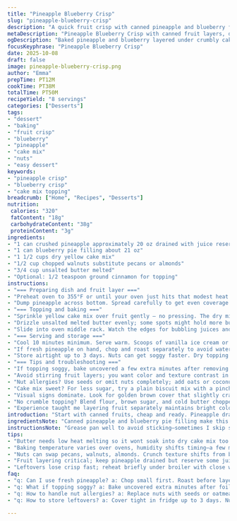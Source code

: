 ```yaml
---
title: "Pineapple Blueberry Crisp"
slug: "pineapple-blueberry-crisp"
description: "A quick fruit crisp with canned pineapple and blueberry filling, topped with a dry muffin mix and pecans, baked till golden and bubbling. Ideal for casual gatherings or a no-fuss dessert. Uses simple pantry staples and relies on butter for rich texture. Visual cues like bubbling filling and golden crust tell when it's done. Variations in fruit or nuts welcome. Adjust butter quantity for richer or lighter crisp. Easy to whip up without fresh fruit or special equipment."
metaDescription: "Pineapple Blueberry Crisp with canned fruit layers, dry cake mix topping, melted butter drizzle, nut crunch, baked till bubbling and golden brown crust forms."
ogDescription: "Baked pineapple and blueberry layered under crumbly cake mix topping, drizzled with butter, nutty crunch, cues by bubbling fruit and crackly golden crust."
focusKeyphrase: "Pineapple Blueberry Crisp"
date: 2025-10-08
draft: false
image: pineapple-blueberry-crisp.png
author: "Emma"
prepTime: PT12M
cookTime: PT38M
totalTime: PT50M
recipeYield: "8 servings"
categories: ["Desserts"]
tags:
- "dessert"
- "baking"
- "fruit crisp"
- "blueberry"
- "pineapple"
- "cake mix"
- "nuts"
- "easy dessert"
keywords:
- "pineapple crisp"
- "blueberry crisp"
- "cake mix topping"
breadcrumb: ["Home", "Recipes", "Desserts"]
nutrition: 
 calories: "320"
 fatContent: "18g"
 carbohydrateContent: "38g"
 proteinContent: "3g"
ingredients:
- "1 can crushed pineapple approximately 20 oz drained with juice reserved"
- "1 can blueberry pie filling about 21 oz"
- "1 1/2 cups dry yellow cake mix"
- "1/2 cup chopped walnuts substitute pecans or almonds"
- "3/4 cup unsalted butter melted"
- "Optional: 1/2 teaspoon ground cinnamon for topping"
instructions:
- "=== Preparing dish and fruit layer ==="
- "Preheat oven to 355°F or until your oven just hits that modest heat target. Grease a shallow 9X13 pan thoroughly with butter or spray. Drain pineapple but reserve about 1/4 cup juice to add moisture if needed later."
- "Dump pineapple across bottom. Spread carefully to get even coverage but don’t mash. Spoon blueberry filling straight over the pineapple, evenly layering for sweetness contrast. Don't mix; keep those layers distinct or you lose the textural contrast."
- "=== Topping and baking ==="
- "Sprinkle yellow cake mix over fruit gently — no pressing. The dry mix acts like a crumbly crust once baked. Toss cinnamon here if you want a subtle warmth. Scatter chopped walnuts evenly. Subbing pecans or almonds won’t shift texture but changes nuttiness—try what’s at hand."
- "Drizzle unsalted melted butter evenly; some spots might hold more butter, which leads to pockets of buttery crunch. Resist stirring or pressing the topping — the drizzle is your binder. If butter skims too quickly, warm gently again."
- "Slide into oven middle rack. Watch the edges for bubbling juices and a browning top. Usually around 37-40 mins. If top edges brown too fast but filling stays sloppy, cover loosely with foil and continue baking. Ovens vary—humidity and altitude shifted my timing repeatedly over the years; trust your eyes."
- "=== Serving and storage ==="
- "Cool 10 minutes minimum. Serve warm. Scoops of vanilla ice cream or a dollop of whipped cream live here well. Leftovers reheat fine but expect less crispness. Helpful to cover with foil in fridge."
- "If fresh pineapple on hand, chop and roast separately to avoid watery mess. Or drain canned too long. Mint leaf garnish freshens the sweet heaviness."
- "Store airtight up to 3 days. Nuts can get soggy faster. Dry topping should resist mush if you keep crisp tips in mind."
- "=== Tips and troubleshooting ==="
- "If topping soggy, bake uncovered a few extra minutes after removing foil. Butter melts too fast when not warmed enough; temper by microwaving with caution to avoid scorching."
- "Avoid stirring fruit layers; you want color and texture contrast in each bite."
- "Nut allergies? Use seeds or omit nuts completely; add oats or coconut flakes instead for crunch."
- "Cake mix sweet? For less sugar, try a plain biscuit mix with a pinch of sugar added."
- "Visual signs dominate. Look for golden brown cover that slightly cracks and bubbling fruit underneath before pulling."
- "No crumble topping? Blend flour, brown sugar, and cold butter chopped small; slap on as alternative."
- "Experience taught me layering fruit separately maintains bright color and flavor rather than a grey smush. Texture above flavor complexity here."
introduction: "Start with canned fruits, cheap and ready. Pineapple drained but juice held back. Blueberry filling laid thick, sweet against tangy. Dry cake mix sprinkled generous, almost like a base but crumbles in oven heat. Pecans replaced here with walnuts, sharper bite. Melted butter drizzled, pools glisten on top, promises crispness. Watch the bubbling juices peek around crust edges, golden brown signs flashing little cues. Not precise, so eyes and nose lead. I’ve burned the edges trying to trust time alone. So now look closely, listen for gentle sizzles, that little crackle when crumb starts to brown. Vanilla ice cream waits, soft scoop melts—contrast that warm fruit mess. I don’t fuss with fresh fruit much because canned flavors blend in a magic way no fresh can mimic in quick throws. Lunchbox to potluck, this sends spills of comfort and nostalgia."
ingredientsNote: "Canned pineapple and blueberry pie filling make this easy; drained pineapple avoids soggy base, but saving some juice means you can add moisture if topping seems too dry. Yellow cake mix tons simpler than making crumbs from scratch, and its sugar tones suit the tart-sweet filling well, but you can swap in biscuit mix for a less sweet topping. Walnuts sub pecans or almonds; different nuts change texture from buttery to crispier snap. Butter amount is crucial; melted but not hot prevents mixing with dry topping prematurely. Optional cinnamon or nutmeg adds warmth but not needed. Measure carefully; too much liquid drowns topping texture, too little makes it dry and crumbly. Play with textures confidently, cure sogginess with baking adjustments is usually enough. Nuts can be replaced with seeds or oatmeal when allergies dictate—won’t have same richness but still satisfying. The canned fruit base needs little prep but watch can quality and syrup levels, which can skew sweetness or moisture."
instructionsNote: "Grease pan well to avoid sticking—sometimes I skip spray for butter rub because it adds flavor and browning. Layering fruit separately matters, trust me from failed mixes. Don’t stir fruit fillings, delicate balance between tart and sweet blazes here. Sprinkle dry cake mix, but don’t pack; keep light for better crumble texture. Nuts scatter so you get crunch in every bite. Butter drizzle binds topping and encourages crisp browning if evenly distributed. Oven timing varies; watch bubbling fruit juices rise at edges, then look for crust turning golden with tiny cracks. If too dark too fast, tent foil, slow cooking saves topping from burning while fruit cooks through. Remove from oven when crust set but still hot, cool slightly before serving so juices thicken a touch. Leftovers reheat but lose crisp; re-crisp briefly under broiler if needed but watch it—nuts burn fast. Versatility means toss in oats or shredded coconut if no cake mix, adjust butter accordingly for moisture balance. Visual and tactile cues learned through trial are your best guide here."
tips:
- "Butter needs low heat melting so it wont soak into dry cake mix too fast. Warm puddles create crust pockets that crisp on edges. Don’t stir butter after drizzling. Uneven spots mean crunchy nibble bursts when baked. Cake mix topping stays crumbly if dry before butter hits; pack lightly for texture contrast; wet topping bakes gluey. Adjust butter amount a bit for fattiness preference."
- "Baking temperature varies over ovens, humidity shifts timing—a few minutes random additions or foiling the top if browning too soon. Watch bubbling fruit juices rise along pan edges as primary doneness clue. Small cracks over top means sugar caramelizing. Remove from oven when crust still hot but set; cool a short time so juices thicken just a little, prevents soggy bites."
- "Nuts can swap pecans, walnuts, almonds. Crunch texture shifts from buttery smooth (pecans) to crunchier snap (almonds). Toast nuts lightly pre-use to deepen flavor if raw tastes dull. Nut allergies? Oats or shredded coconut work well for crunch but lose butter richness. Cake mix can swap for plain biscuit mix to pull sugar back a touch; may need little more butter or moisture adjustment."
- "Fruit layering critical; keep pineapple drained but reserve some juice to add moisture if dry or crumble topping looks too thirsty. Avoid mixing fruit layers to preserve visual contrast and keep bites distinct. Fresh pineapple? Chop small and roast separately to keep water content down; else filling risk runs thin, topping soggy. Canned fruit quality impacts final moisture and sweetness greatly."
- "Leftovers lose crisp fast; reheat briefly under broiler with close watch to restore crunch. Covering crisps in fridge stalls sogginess but nuts soften over few days. If topping soggy after storage, rebake uncovered to firm a little. Butter quality affects flavor and melt rate, salted vs unsalted shifts taste and crust browning speed. Cinnamon or optional warming spices can be added to dry mix for subtle aroma changes."
faq:
- "q: Can I use fresh pineapple? a: Chop small first. Roast before layering else wetness kills crisp. Canned drained but some juice saved keeps moist balance. The water content can wreck texture if ignored. Fresh needs more prep but brighter tang; canned more predictable."
- "q: What if topping soggy? a: Bake uncovered extra minutes after foil or extended bake. Butter not warmed or fully melted causes poor binding; warm gently then drizzle. Too much liquid? Cut down juice reserved. Alternative dry crumb mix swaps help too. Crunch comes from dry, avoid mixing fruit layers in topping."
- "q: How to handle nut allergies? a: Replace nuts with seeds or oatmeal. Changes texture but holds bite. Raw or toasted seeds add variety; coconut flakes provide crisp but lacks buttery depth. Omit entirely if needed, maybe increase butter or oats to bind crumb topping properly."
- "q: How to store leftovers? a: Cover tight in fridge up to 3 days. Nuts soften fast so texture dulls. Reheat under broiler briefly to re-crisp top but watch like hawk or nuts burn. Can freeze in airtight container but texture changes; thaw in fridge, warm gently. Not as fresh but handy."

---
```


